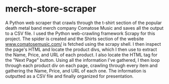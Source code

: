 # merch-store-scraper
A Python web scraper that crawls through the t-shirt section of the popular death metal band merch company Comatose Music and saves all the output to a CSV file.
I used the Python web-crawling framework Scrapy for this project. 
The spider is created and the Shirts section of the website www.comatosemusic.com/ is fetched using the scrapy shell.
I then inspect the page's HTML and locate the product divs, which I then use to extract the Name, Price, and URL of each product.
I also locate the HTML tag for the "Next Page" button.
Using all the information I've gathered, I then loop through each product div on each page, crawling through every item and gathering 
the Name, Price, and URL of each one. The information is outputted as a CSV file and finally organized for presentation.
